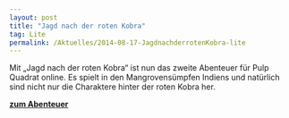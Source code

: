 ```yaml
---
layout: post
title: "Jagd nach der roten Kobra"
tag: Lite
permalink: /Aktuelles/2014-08-17-JagdnachderrotenKobra-lite
---
```


Mit &bdquo;Jagd nach der roten Kobra&ldquo; ist nun das zweite Abenteuer für Pulp Quadrat online. Es spielt in den Mangrovensümpfen Indiens und natürlich sind nicht nur die Charaktere hinter der roten Kobra her.

**[zum Abenteuer](https://lite.jcgames.de/Settings/Pulp/Abenteuer/Jagd_nach_der_roten_Kobra/)**
